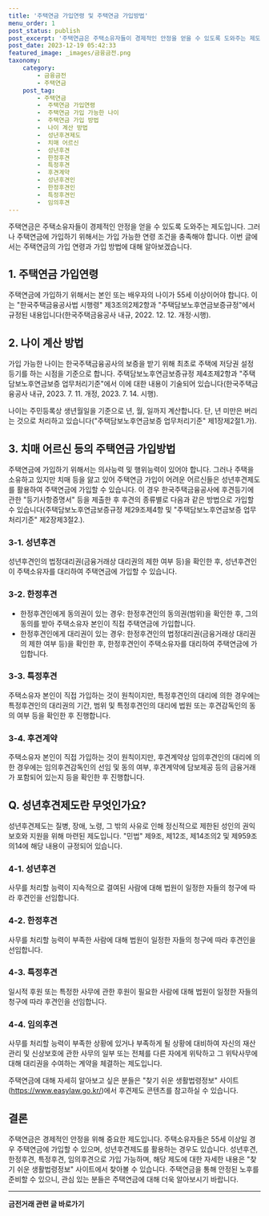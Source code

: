 ```yaml
---
title: '주택연금 가입연령 및 주택연금 가입방법'
menu_order: 1
post_status: publish
post_excerpt: '주택연금은 주택소유자들이 경제적인 안정을 얻을 수 있도록 도와주는 제도입니다. 그러나 주택연금에 가입하기 위해서는 가입 가능한 연령 조건을 충족해야 합니다. 이번 글에서는 주택연금의 가입 연령과 가입 방법에 대해 알아보겠습니다.'
post_date: 2023-12-19 05:42:33
featured_image: _images/금융금전.png
taxonomy:
    category:
        - 금융금전
        - 주택연금
    post_tag:
        - 주택연금
        -  주택연금 가입연령
        -  주택연금 가입 가능한 나이
        -  주택연금 가입 방법
        -  나이 계산 방법
        -  성년후견제도
        -  치매 어르신
        -  성년후견
        -  한정후견
        -  특정후견
        -  후견계약
        -  성년후견인
        -  한정후견인
        -  특정후견인
        -  임의후견
---
```



주택연금은 주택소유자들이 경제적인 안정을 얻을 수 있도록 도와주는 제도입니다. 그러나 주택연금에 가입하기 위해서는 가입 가능한 연령 조건을 충족해야 합니다. 이번 글에서는 주택연금의 가입 연령과 가입 방법에 대해 알아보겠습니다.

## 1. 주택연금 가입연령
주택연금에 가입하기 위해서는 본인 또는 배우자의 나이가 55세 이상이어야 합니다. 이는 "한국주택금융공사법 시행령" 제3조의2제2항과 "주택담보노후연금보증규정"에서 규정된 내용입니다(한국주택금융공사 내규, 2022. 12. 12. 개정·시행).

## 2. 나이 계산 방법
가입 가능한 나이는 한국주택금융공사의 보증을 받기 위해 최초로 주택에 저당권 설정 등기를 하는 시점을 기준으로 합니다. 주택담보노후연금보증규정 제4조제2항과 "주택담보노후연금보증 업무처리기준"에서 이에 대한 내용이 기술되어 있습니다(한국주택금융공사 내규, 2023. 7. 11. 개정, 2023. 7. 14. 시행).

나이는 주민등록상 생년월일을 기준으로 년, 월, 일까지 계산합니다. 단, 년 미만은 버리는 것으로 처리하고 있습니다("주택담보노후연금보증 업무처리기준" 제1장제2절1.가).

## 3. 치매 어르신 등의 주택연금 가입방법
주택연금에 가입하기 위해서는 의사능력 및 행위능력이 있어야 합니다. 그러나 주택을 소유하고 있지만 치매 등을 앓고 있어 주택연금 가입이 어려운 어르신들은 성년후견제도를 활용하여 주택연금에 가입할 수 있습니다. 이 경우 한국주택금융공사에 후견등기에 관한 "등기사항증명서" 등을 제출한 후 후견의 종류별로 다음과 같은 방법으로 가입할 수 있습니다(주택담보노후연금보증규정 제29조제4항 및 "주택담보노후연금보증 업무처리기준" 제2장제3절2.).

### 3-1. 성년후견
성년후견인의 법정대리권(금융거래상 대리권의 제한 여부 등)을 확인한 후, 성년후견인이 주택소유자를 대리하여 주택연금에 가입할 수 있습니다.

### 3-2. 한정후견
- 한정후견인에게 동의권이 있는 경우: 한정후견인의 동의권(범위)을 확인한 후, 그의 동의를 받아 주택소유자 본인이 직접 주택연금에 가입합니다.
- 한정후견인에게 대리권이 있는 경우: 한정후견인의 법정대리권(금융거래상 대리권의 제한 여부 등)을 확인한 후, 한정후견인이 주택소유자를 대리하여 주택연금에 가입합니다.

### 3-3. 특정후견
주택소유자 본인이 직접 가입하는 것이 원칙이지만, 특정후견인의 대리에 의한 경우에는 특정후견인의 대리권의 기간, 범위 및 특정후견인의 대리에 법원 또는 후견감독인의 동의 여부 등을 확인한 후 진행합니다.

### 3-4. 후견계약
주택소유자 본인이 직접 가입하는 것이 원칙이지만, 후견계약상 임의후견인의 대리에 의한 경우에는 임의후견감독인의 선임 및 동의 여부, 후견계약에 담보제공 등의 금융거래가 포함되어 있는지 등을 확인한 후 진행합니다.

## Q. 성년후견제도란 무엇인가요?
성년후견제도는 질병, 장애, 노령, 그 밖의 사유로 인해 정신적으로 제한된 성인의 권익보호와 지원을 위해 마련된 제도입니다. "민법" 제9조, 제12조, 제14조의2 및 제959조의14에 해당 내용이 규정되어 있습니다.

### 4-1. 성년후견
사무를 처리할 능력이 지속적으로 결여된 사람에 대해 법원이 일정한 자들의 청구에 따라 후견인을 선임합니다.

### 4-2. 한정후견
사무를 처리할 능력이 부족한 사람에 대해 법원이 일정한 자들의 청구에 따라 후견인을 선임합니다.

### 4-3. 특정후견
일시적 후원 또는 특정한 사무에 관한 후원이 필요한 사람에 대해 법원이 일정한 자들의 청구에 따라 후견인을 선임합니다.

### 4-4. 임의후견
사무를 처리할 능력이 부족한 상황에 있거나 부족하게 될 상황에 대비하여 자신의 재산관리 및 신상보호에 관한 사무의 일부 또는 전체를 다른 자에게 위탁하고 그 위탁사무에 대해 대리권을 수여하는 계약을 체결하는 제도입니다.

주택연금에 대해 자세히 알아보고 싶은 분들은 "찾기 쉬운 생활법령정보" 사이트(https://www.easylaw.go.kr/)에서 후견제도 콘텐츠를 참고하실 수 있습니다.

## 결론
주택연금은 경제적인 안정을 위해 중요한 제도입니다. 주택소유자들은 55세 이상일 경우 주택연금에 가입할 수 있으며, 성년후견제도를 활용하는 경우도 있습니다. 성년후견, 한정후견, 특정후견, 임의후견으로 가입 가능하며, 해당 제도에 대한 자세한 내용은 "찾기 쉬운 생활법령정보" 사이트에서 찾아볼 수 있습니다. 주택연금을 통해 안정된 노후를 준비할 수 있으니, 관심 있는 분들은 주택연금에 대해 더욱 알아보시기 바랍니다.
<!-- wp:separator -->
<hr class="wp-block-separator has-alpha-channel-opacity"/>
<!-- /wp:separator -->

<!-- wp:group {"backgroundColor":"base","layout":{"type":"constrained"}} -->
<div class="wp-block-group has-base-background-color has-background"><!-- wp:paragraph {"align":"center","fontSize":"medium"} -->
<p class="has-text-align-center has-large-font-size"><strong>금전거래 관련 글 바로가기</strong></p>
<!-- /wp:paragraph -->


<!-- wp:latest-posts
{"categories":[{"id":13538,"count":19,"description":"","link":"https://uknowlaw.com/category/%ea%b8%88%ec%a0%84%ea%b1%b0%eb%9e%98/","name":"금전거래","slug":"금전거래","taxonomy":"category","parent":0,"meta":[],"_links":{"self":[{"href":"https://uknowlaw.com/wp-json/wp/v2/categories/13538"}],"collection":[{"href":"https://uknowlaw.com/wp-json/wp/v2/categories"}],"about":[{"href":"https://uknowlaw.com/wp-json/wp/v2/taxonomies/category"}],"wp:post_type":[{"href":"https://uknowlaw.com/wp-json/wp/v2/posts?categories=13538"}],"curies":[{"name":"wp","href":"https://api.w.org/{rel}","templated":true}]}}],"postsToShow":100,"excerptLength":28,"postLayout":"grid","columns":2,"featuredImageAlign":"left","featuredImageSizeSlug":"large","fontSize":"small"} /--></div>
<!-- /wp:group -->
